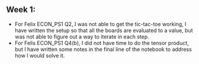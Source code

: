 ## Week 1:
- For Felix ECON_PS1 Q2, I was not able to get the tic-tac-toe working, I have written the setup so that all the boards are evaluated to a value, but was not able to figure out a way to iterate in each step.
- For Felis ECON_PS1 Q4(b), I did not have time to do the tensor product, but I have written some notes in the final line of the notebook to address how I would solve it.
